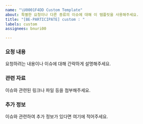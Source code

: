 ```yaml
---
name: "\U0001F4DD Custom Template"
about: 특별한 요청이나 다른 종류의 이슈에 대해 이 템플릿을 사용해주세요.
title: "[BE-PARTICIPATE] custom : "
labels: custom
assignees: bnuri00

---
```


### 요청 내용
요청하려는 내용이나 이슈에 대해 간략하게 설명해주세요.

### 관련 자료
이슈와 관련된 링크나 파일 등을 첨부해주세요.

### 추가 정보
이슈와 관련하여 추가 정보가 있다면 여기에 적어주세요.
